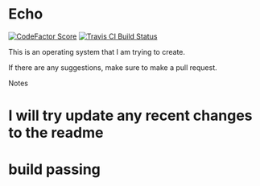 # Echo

[![CodeFactor Score](https://www.codefactor.io/repository/github/elemental9/echo/badge?style=for-the-badge)](https://www.codefactor.io/repository/github/elemental9/echo)
[![Travis CI Build Status](https://img.shields.io/travis/com/elemental9/Echo/master.svg?style=for-the-badge)](https://travis-ci.com/elemental9/Echo)

This is an operating system that I am trying to create.

If there are any suggestions, make sure to make a pull request.


Notes
 
# I will try update any recent changes to the readme
# build passing 
